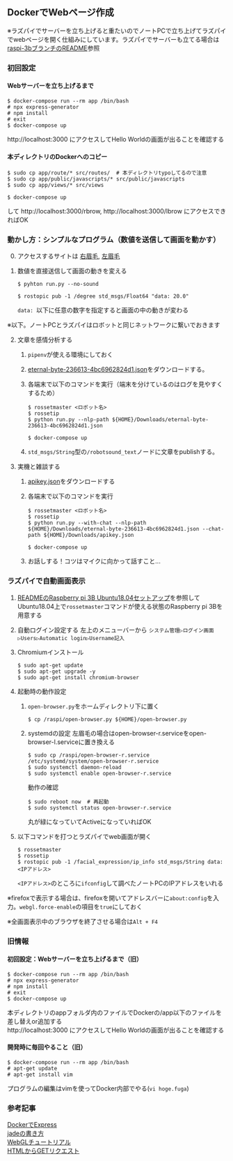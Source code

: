 ## DockerでWebページ作成

※ラズパイでサーバーを立ち上げると重たいのでノートPCで立ち上げてラズパイでwebページを開く仕組みにしています。ラズパイでサーバーも立てる場合は[raspi-3bブランチのREADME](https://github.com/MiyabiTane/Deco_with_robot/tree/raspi-3b/facial_expression/web_nodejs)参照

### 初回設定

#### Webサーバーを立ち上げるまで
```
$ docker-compose run --rm app /bin/bash
# npx express-generator
# npm install
# exit
$ docker-compose up
```
http://localhost:3000
にアクセスしてHello Worldの画面が出ることを確認する

#### 本ディレクトリのDockerへのコピー
```
$ sudo cp app/route/* src/routes/  # 本ディレクトリtypoしてるので注意
$ sudo cp app/public/javascripts/* src/public/javascripts
$ sudo cp app/views/* src/views
```
```
$ docker-compose up
```
して
http://localhost:3000/rbrow, http://localhost:3000/lbrow
にアクセスできればOK

### 動かし方：シンプルなプログラム（数値を送信して画面を動かす）
0. アクセスするサイトは [右眉毛](http://localhost:3000/rbrow), [左眉毛](http://localhost:3000/lbrow)

1. 数値を直接送信して画面の動きを変える
    ```
    $ pyhton run.py --no-sound
    ```
    ```
    $ rostopic pub -1 /degree std_msgs/Float64 "data: 20.0"
    ```

    `data: `以下に任意の数字を指定すると画面の中の動きが変わる

※以下。ノートPCとラズパイはロボットと同じネットワークに繋いでおきます

2. 文章を感情分析する
    1. `pipenv`が使える環境にしておく

    2. [eternal-byte-236613-4bc6962824d1.json](https://drive.google.com/file/d/1VxniytpH9J12ii9jphtBylydY1_k5nXf/view)をダウンロードする。

    3. 各端末で以下のコマンドを実行（端末を分けているのはログを見やすくするため）
        ```
        $ rossetmaster <ロボット名>
        $ rossetip
        $ python run.py --nlp-path ${HOME}/Downloads/eternal-byte-236613-4bc6962824d1.json
        ```
        ```
        $ docker-compose up
        ```

    4. `std_msgs/String`型の`/robotsound_text`ノードに文章をpublishする。


3. 実機と雑談する
    1. [apikey.json](https://drive.google.com/file/d/1wh1_WX3l_qKbUG5wdgeQQBQCu6f9BSWF/view?usp=sharing)をダウンロードする

    2. 各端末で以下のコマンドを実行
        ```
        $ rossetmaster <ロボット名>
        $ rossetip
        $ python run.py --with-chat --nlp-path ${HOME}/Downloads/eternal-byte-236613-4bc6962824d1.json --chat-path ${HOME}/Downloads/apikey.json
        ```
        ```
        $ docker-compose up
        ```
    3. お話しする！コツはマイクに向かって話すこと...


### ラズパイで自動画面表示

1. [READMEのRaspberry pi 3B Ubuntu18.04セットアップ](https://github.com/MiyabiTane/Deco_with_robot/tree/raspi-3b/facial_expression/web_nodejs)を参照してUbuntu18.04上で`rossetmaster`コマンドが使える状態のRaspberry pi 3Bを用意する

2. 自動ログイン設定する
    左上のメニューバーから
    `システム管理▷ログイン画面▷Users▷Automatic login▷Username記入`

3. Chromiumインストール
    ```
    $ sudo apt-get update
    $ sudo apt-get upgrade -y
    $ sudo apt-get install chromium-browser
    ```

4. 起動時の動作設定
    1. `open-browser.py`をホームディレクトリ下に置く
        ```
        $ cp /raspi/open-browser.py ${HOME}/open-browser.py
        ```
    2. systemdの設定
        左眉毛の場合はopen-browser-r.serviceをopen-browser-l.serviceに置き換える
        ```
        $ sudo cp /raspi/open-browser-r.service /etc/systemd/system/open-browser-r.service
        $ sudo systemctl daemon-reload
        $ sudo systemctl enable open-browser-r.service
        ```
        動作の確認
        ```
        $ sudo reboot now  # 再起動
        $ sudo systemctl status open-browser-r.service
        ```
        丸が緑になっていてActiveになっていればOK

5. 以下コマンドを打つとラズパイでweb画面が開く
    ```
    $ rossetmaster
    $ rossetip
    $ rostopic pub -1 /facial_expression/ip_info std_msgs/String data: <IPアドレス>
    ```
    `<IPアドレス>`のところに`ifconfig`して調べたノートPCのIPアドレスをいれる


※firefoxで表示する場合は、firefoxを開いてアドレスバーに`about:config`を入力。`webgl.force-enable`の項目を`true`にしておく

※全画面表示中のブラウザを終了させる場合は`Alt + F4`

### 旧情報

#### 初回設定：Webサーバーを立ち上げるまで（旧）
```
$ docker-compose run --rm app /bin/bash
# npx express-generator
# npm install
# exit
$ docker-compose up
```
本ディレクトリのappフォルダ内のファイルでDockerの/app以下のファイルを差し替えor追加する<br>
http://localhost:3000
にアクセスしてHello Worldの画面が出ることを確認する

#### 開発時に毎回やること（旧）
```
$ docker-compose run --rm app /bin/bash
# apt-get update
# apt-get install vim
```
プログラムの編集はvimを使ってDocker内部でやる(`vi hoge.fuga`)<br>

### 参考記事
[DockerでExpress](https://ishida-it.com/blog/post/2019-11-21-docker-nodejs/)<br>
[jadeの書き方](http://kfug.jp/handson/try_jade/)<br>
[WebGLチュートリアル](https://developer.mozilla.org/ja/docs/Web/API/WebGL_API/Tutorial/Getting_started_with_WebGL)<br>
[HTMLからGETリクエスト](https://stackoverflow.com/questions/6375461/get-html-code-using-javascript-with-a-url)<br>